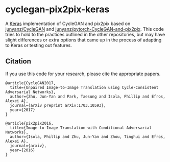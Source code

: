 # cyclegan-pix2pix-keras
A [Keras](keras.io) implementation of CycleGAN and pix2pix based on [junyanz/CycleGAN](https://github.com/junyanz/CycleGAN) and [junyanz/pytorch-CycleGAN-and-pix2pix](https://github.com/junyanz/pytorch-CycleGAN-and-pix2pix). This code tries to hold to the practices outlined in the other repositories, but may have slight differences or extra options that came up in the process of adapting to Keras or testing out features.

## Citation
If you use this code for your research, please cite the appropriate papers.
```
@article{CycleGAN2017,
  title={Unpaired Image-to-Image Translation using Cycle-Consistent Adversarial Networks},
  author={Zhu, Jun-Yan and Park, Taesung and Isola, Phillip and Efros, Alexei A},
  journal={arXiv preprint arXiv:1703.10593},
  year={2017}
}

@article{pix2pix2016,
  title={Image-to-Image Translation with Conditional Adversarial Networks},
  author={Isola, Phillip and Zhu, Jun-Yan and Zhou, Tinghui and Efros, Alexei A},
  journal={arxiv},
  year={2016}
}
```
